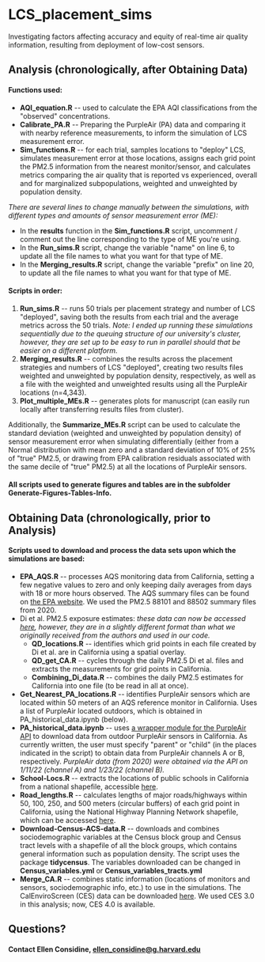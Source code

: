 # LCS_placement_sims
Investigating factors affecting accuracy and equity of real-time air quality information, resulting from deployment of low-cost sensors. 

## Analysis (chronologically, after Obtaining Data)

#### Functions used:
* __AQI_equation.R__ -- used to calculate the EPA AQI classifications from the "observed" concentrations.
* __Calibrate_PA.R__ -- Preparing the PurpleAir (PA) data and comparing it with nearby reference measurements, to inform the simulation of LCS measurement error.
* __Sim_functions.R__ -- for each trial, samples locations to "deploy" LCS, simulates measurement error at those locations, assigns each grid point the PM2.5 information from the nearest monitor/sensor, and calculates metrics comparing the air quality that is reported vs experienced, overall and for marginalized subpopulations, weighted and unweighted by population density.

*There are several lines to change manually between the simulations, with different types and amounts of sensor measurement error (ME):*
* In the __results__ function in the __Sim_functions.R__ script, uncomment / comment out the line corresponding to the type of ME you're using.
* In the __Run_sims.R__ script, change the variable "name" on line 6, to update all the file names to what you want for that type of ME.
* In the __Merging_results.R__ script, change the variable "prefix" on line 20, to update all the file names to what you want for that type of ME.

#### Scripts in order:
1. __Run_sims.R__ -- runs 50 trials per placement strategy and number of LCS "deployed", saving both the results from each trial and the average metrics across the 50 trials. *Note: I ended up running these simulations sequentially due to the queuing structure of our university's cluster, however, they are set up to be easy to run in parallel should that be easier on a different platform.*
2. __Merging_results.R__ -- combines the results across the placement strategies and numbers of LCS "deployed", creating two results files weighted and unweighted by population density, respectively, as well as a file with the weighted and unweighted results using all the PurpleAir locations (n=4,343).
3. __Plot_multiple_MEs.R__ -- generates plots for manuscript (can easily run locally after transferring results files from cluster).

Additionally, the __Summarize_MEs.R__ script can be used to calculate the standard deviation (weighted and unweighted by population density) of sensor measurement error when simulating differentially (either from a Normal distribution with mean zero and a standard deviation of 10% of 25% of "true" PM2.5, or drawing from EPA calibration residuals associated with the same decile of "true" PM2.5) at all the locations of PurpleAir sensors.

#### All scripts used to generate figures and tables are in the subfolder Generate-Figures-Tables-Info.



## Obtaining Data (chronologically, prior to Analysis)

#### Scripts used to download and process the data sets upon which the simulations are based:
* __EPA_AQS.R__ -- processes AQS monitoring data from California, setting a few negative values to zero and only keeping daily averages from days with 18 or more hours observed. The AQS summary files can be found on [the EPA website](https://aqs.epa.gov/aqsweb/airdata/download_files.html). We used the PM2.5 88101 and 88502 summary files from 2020. 
* Di et al. PM2.5 exposure estimates: _these data can now be accessed [here](https://sedac.ciesin.columbia.edu/data/set/aqdh-pm2-5-concentrations-contiguous-us-1-km-2000-2016), however, they are in a slightly different format than what we originally received from the authors and used in our code._
  * __QD_locations.R__ -- identifies which grid points in each file created by Di et al. are in California using a spatial overlay. 
  * __QD_get_CA.R__ -- cycles through the daily PM2.5 Di et al. files and extracts the measurements for grid points in California.
  * __Combining_Di_data.R__ -- combines the daily PM2.5 estimates for California into one file (to be read in all at once). 
* __Get_Nearest_PA_locations.R__ -- identifies PurpleAir sensors which are located within 50 meters of an AQS reference monitor in California. Uses a list of PurpleAir located outdoors, which is obtained in PA_historical_data.ipynb (below). 
* __PA_historical_data.ipynb__ -- uses [a wrapper module for the PurpleAir API](https://github.com/ReagentX/purple_air_api/) to download data from outdoor PurpleAir sensors in California. As currently written, the user must specify "parent" or "child" (in the places indicated in the script) to obtain data from PurpleAir channels A or B, respectively. *PurpleAir data (from 2020) were obtained via the API on 1/11/22 (channel A) and 1/23/22 (channel B).*
* __School-Locs.R__ -- extracts the locations of public schools in California from a national shapefile, accessible [here](https://nces.ed.gov/programs/edge/geographic/schoollocations).
* __Road_lengths.R__ -- calculates lengths of major roads/highways within 50, 100, 250, and 500 meters (circular buffers) of each grid point in California, using the National Highway Planning Network shapefile, which can be accessed [here](https://data-usdot.opendata.arcgis.com/datasets/national-highway-planning-network/explore?location=45.117500%2C63.327200%2C3.46).
* __Download-Census-ACS-data.R__ -- downloads and combines sociodemographic variables at the Census block group and Census tract levels with a shapefile of all the block groups, which contains general information such as population density. The script uses the package __tidycensus__. The variables downloaded can be changed in __Census_variables.yml__ or __Census_variables_tracts.yml__
* __Merge_CA.R__ -- combines static information (locations of monitors and sensors, sociodemographic info, etc.) to use in the simulations. The CalEnviroScreen (CES) data can be downloaded [here](https://oehha.ca.gov/calenviroscreen/report/calenviroscreen-30). We used CES 3.0 in this analysis; now, CES 4.0 is available.


## Questions? 
#### Contact Ellen Considine, ellen_considine@g.harvard.edu

